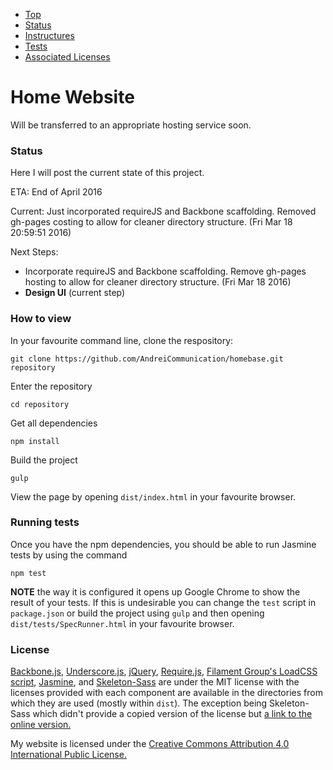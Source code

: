 * [Top](#home-website)
* [Status](#status)
* [Instructures](#how-to-view)
* [Tests](#running-tests)
* [Associated Licenses](#license)

# Home Website

Will be transferred to an appropriate hosting service soon.

### Status

Here I will post the current state of this project.

ETA: End of April 2016

Current: Just incorporated requireJS and Backbone scaffolding. Removed gh-pages
costing to allow for cleaner directory structure. (Fri Mar 18 20:59:51 2016)

Next Steps:

* Incorporate requireJS and Backbone scaffolding. Remove gh-pages hosting to
allow for cleaner directory structure. (Fri Mar 18 2016)
* **Design UI** (current step)

### How to view

In your favourite command line, clone the respository:

```
git clone https://github.com/AndreiCommunication/homebase.git repository
```

Enter the repository

```
cd repository
```

Get all dependencies

```
npm install
```

Build the project

```
gulp
```

View the page by opening `dist/index.html` in your favourite browser.

### Running tests

Once you have the npm dependencies, you should be able to run Jasmine tests
by using the command

```
npm test
```

**NOTE** the way it is configured it opens up Google Chrome to show the result
of your tests. If this is undesirable you can change the `test` script in
`package.json` or build the project using `gulp` and then opening
`dist/tests/SpecRunner.html` in your favourite browser.

### License

[Backbone.js](https://github.com/jashkenas/backbone),
[Underscore.js](https://github.com/jashkenas/underscore),
[jQuery](https://github.com/jquery/jquery),
[Require.js](https://github.com/requirejs/requirejs),
[Filament Group's LoadCSS script](https://github.com/filamentgroup/loadCSS),
[Jasmine](https://github.com/jasmine/jasmine),
and
[Skeleton-Sass](https://github.com/WhatsNewSaes/Skeleton-Sass)
are under the MIT license with the licenses provided with each component are
available in the directories from which they are used (mostly within `dist`).
The exception being Skeleton-Sass which didn't provide a copied version of the
license but [a link to the online version.](http://opensource.org/licenses/mit-license.php)

My website is licensed under the
[Creative Commons Attribution 4.0 International Public License.](https://github.com/AndreiCommunication/homebase/blob/master/LICENSE)